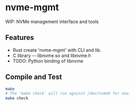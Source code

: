 # nvme-mgmt
WIP: NVMe management interface and tools

## Features
 * Rust create 'nvme-mgmt' with CLI and lib.
 * C library -- libnvme.so and libnvme.h
 * TODO: Python binding of libnvme

## Compile and Test

```bash
make
# The 'make check' will run against /dev/nvme0 for now.
make check
```
